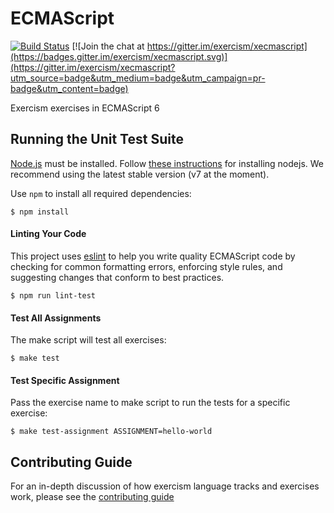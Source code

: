 # ECMAScript
[![Build Status](https://travis-ci.org/exercism/ecmascript.svg?branch=master)](https://travis-ci.org/exercism/ecmascript)
[![Join the chat at https://gitter.im/exercism/xecmascript](https://badges.gitter.im/exercism/xecmascript.svg)](https://gitter.im/exercism/xecmascript?utm_source=badge&utm_medium=badge&utm_campaign=pr-badge&utm_content=badge)

Exercism exercises in ECMAScript 6


## Running the Unit Test Suite

[Node.js](https://nodejs.org) must be installed. Follow [these instructions](http://exercism.io/languages/ecmascript/installing) for installing nodejs.
We recommend using the latest stable version (v7 at the moment).

Use `npm` to install all required dependencies:

    $ npm install

#### Linting Your Code
This project uses [eslint](https://github.com/eslint/eslint) to help you write quality
ECMAScript code by checking for common formatting errors, enforcing style rules,
and suggesting changes that conform to best practices.

    $ npm run lint-test

#### Test All Assignments
The make script will test all exercises:

    $ make test

#### Test Specific Assignment
Pass the exercise name to make script to run the tests for a specific exercise:

    $ make test-assignment ASSIGNMENT=hello-world


## Contributing Guide

For an in-depth discussion of how exercism language tracks and exercises work, please see the [contributing guide](https://github.com/exercism/x-api/blob/master/CONTRIBUTING.md#the-exercise-data)

